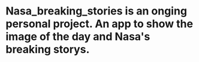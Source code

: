 # Nasa_breaking_stories is an onging personal project. An app to show the image of the day and Nasa's breaking storys.
